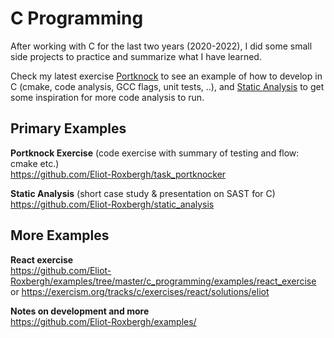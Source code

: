 # C Programming

After working with C for the last two years (2020-2022), I did some small side projects to practice and summarize what I have learned.

Check my latest exercise [Portknock](https://github.com/Eliot-Roxbergh/task_portknocker) to see an example of how to develop in C (cmake, code analysis, GCC flags, unit tests, ..),
and [Static Analysis](https://github.com/Eliot-Roxbergh/static_analysis) to get some inspiration for more code analysis to run.

## Primary Examples

**Portknock Exercise** (code exercise with summary of testing and flow: cmake etc.) \
<https://github.com/Eliot-Roxbergh/task_portknocker>

**Static Analysis** (short case study & presentation on SAST for C) \
<https://github.com/Eliot-Roxbergh/static_analysis>

## More Examples

**React exercise** \
<https://github.com/Eliot-Roxbergh/examples/tree/master/c_programming/examples/react_exercise> \
or <https://exercism.org/tracks/c/exercises/react/solutions/eliot>

**Notes on development and more** \
<https://github.com/Eliot-Roxbergh/examples/>

